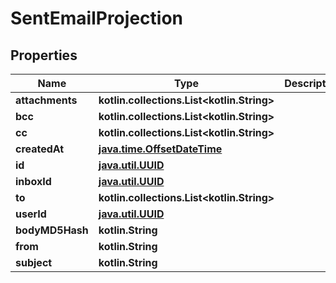 
# SentEmailProjection

## Properties
Name | Type | Description | Notes
------------ | ------------- | ------------- | -------------
**attachments** | **kotlin.collections.List&lt;kotlin.String&gt;** |  | 
**bcc** | **kotlin.collections.List&lt;kotlin.String&gt;** |  | 
**cc** | **kotlin.collections.List&lt;kotlin.String&gt;** |  | 
**createdAt** | [**java.time.OffsetDateTime**](java.time.OffsetDateTime) |  | 
**id** | [**java.util.UUID**](java.util.UUID) |  | 
**inboxId** | [**java.util.UUID**](java.util.UUID) |  | 
**to** | **kotlin.collections.List&lt;kotlin.String&gt;** |  | 
**userId** | [**java.util.UUID**](java.util.UUID) |  | 
**bodyMD5Hash** | **kotlin.String** |  |  [optional]
**from** | **kotlin.String** |  |  [optional]
**subject** | **kotlin.String** |  |  [optional]



